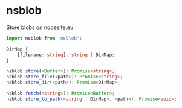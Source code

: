 # nsblob

Store blobs on nodesite.eu

```typescript
import nsblob from 'nsblob';

DirMap {
    [filename: string]: string | DirMap;
}

nsblob.store(<Buffer>): Promise<string>;
nsblob.store_file(<path>): Promise<string>;
nsblob.store_dir(<path>): Promise<DirMap>;

nsblob.fetch(<string>): Promise<Buffer>;
nsblob.store_to_path(<string | DirMap>, <path>): Promise<void>;
```

